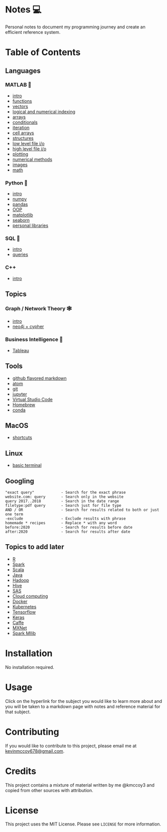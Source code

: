 # Notes 💻
Personal notes to document my programming journey and create an efficient reference system.

# Table of Contents
## Languages

### MATLAB 🧮
- [intro](./topics/matlab_intro.md)
- [functions](./topics/matlab_functions.md)
- [vectors](./topics/matlab_vectors.md)
- [logical and numerical indexing](./topics/matlab_indexing.md)
- [arrays](./topics/matlab_arrays.md)
- [conditionals](./topics/matlab_conditionals.md)
- [iteration](./topics/matlab_iteration.md)
- [cell arrays](./topics/matlab_cell_arrays.md)
- [structures](./topics/matlab_structures.md)
- [low level file i/o](./topics/matlab_low_level.md)
- [high level file i/o](./topics/matlab_high_level.md)
- [plotting](./topics/matlab_plotting.md)
- [numerical methods](./topics/matlab_numerical_methods.md)
- [images](./topics/matlab_images.md)
- [math](./topics/matlab_math.md)

### Python 🐍
- [intro](./topics/py_intro.md)
- [numpy](./topics/numpy.md)
- [pandas](./topics/pandas.md)
- [OOP](./topics/py_OOP.md)
- [matplotlib](./topics/matplotlib.md)
- [seaborn](./topics/seaborn.md)
- [personal libraries](./topics/py_libraries.md)

### SQL 🔐
- [intro](./topics/sql_intro.md)
- [queries](./topics/sql_queries.md)

### C++
- [intro](./topics/cpp_intro.md)

## Topics

### Graph / Network Theory 🕸
- [intro](./topics/graph_intro.md)
- [neo4j + cypher](./topics/neo4j.md)

### Business Intelligence 🏢
- [Tableau](./topics/tableau.md)

## Tools
- [github flavored markdown](./topics/github_markdown.md)
- [atom](./topics/atom.md)
- [git](./topics/git.md)
- [jupyter](./topics/jupyter.md)
- [Virtual Studio Code](./topics/vs_code.md)
- [Homebrew](./topics/homebrew.md)
- [conda](./topics/conda.md)

## MacOS
- [shortcuts](./topics/mac_shortcuts.md)

## Linux
- [basic terminal](./topics/.md)

## Googling

```
"exact query"            - Search for the exact phrase
website.com: query       - Search only in the website
query 2017..2018         - Search in the date range
filetype:pdf query       - Search just for file type
AND / OR                 - Search for results related to both or just one term
-exclude                 - Exclude results with phrase
homemade * recipes       - Replace * with any word
before:2020              - Search for results before date
after:2020               - Search for results after date
```

## Topics to add later
- [R](./topics/.md)
- [Spark](./topics/.md)
- [Scala](./topics/.md)
- [Java](./topics/.md)
- [Hadoop](./topics/.md)
- [Hive](./topics/.md)
- [SAS](./topics/.md)
- [Cloud computing](./topics/.md)
- [Docker](./topics/.md)
- [Kubernetes](./topics/.md)
- [Tensorflow](./topics/.md)
- [Keras](./topics/.md)
- [Caffe](./topics/.md)
- [MXNet](./topics/.md)
- [Spark Mllib](./topics/.md)

# Installation
No installation required.

# Usage
Click on the hyperlink for the subject you would like to learn more about and you will be taken to a markdown page with notes and reference material for that subject.

# Contributing
If you would like to contribute to this project, please email me at <kevinmccoy678@gmail.com>.

# Credits
This project contains a mixture of material written by me @kmccoy3 and copied from other sources with attribution.

# License
This project uses the MIT License. Please see `LICENSE` for more information.
